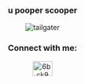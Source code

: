<h3 align="center">u pooper scooper</h3>

<p align="center"> <img src="https://komarev.com/ghpvc/?username=tailgater&label=Profile%20views&color=0e75b6&style=flat" alt="tailgater" /> </p>

<h3 align="center">Connect with me:</h3>
<p align="center">
<a href="https://discord.gg/6bck9MPMEz" target="blank"><img align="center" src="https://raw.githubusercontent.com/rahuldkjain/github-profile-readme-generator/master/src/images/icons/Social/discord.svg" alt="6bck9MPMEz" height="30" width="40" /></a>
</p>
